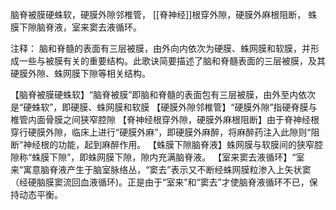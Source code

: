 脑脊被膜硬蛛软，硬膜外隙邻椎管，
[[脊神经]]根穿外隙，硬膜外麻根阻断，
蛛膜下隙脑脊液，室来窦去液循环。

注释：
脑和脊髓的表面有三层被膜，由外向内依次为硬膜、蛛网膜和软膜，并形成一些与被膜有关的重要结构。此歌诀简要描述了脑和脊髓表面的三层被膜，及其硬膜外隙、蛛网膜下隙等相关结构。

【脑脊被膜硬蛛软】“脑脊被膜”即脑和脊髓的表面包有三层被膜，由外至内依次是“硬蛛软”，即硬膜、蛛网膜和软膜
【硬膜外隙邻椎管】“硬膜外隙”指硬脊膜与椎管内面骨膜之间狭窄腔隙
【脊神经根穿外隙，硬膜外麻根阻断】由于脊神经根穿行硬膜外隙，临床上进行“硬膜外麻”，即硬膜外麻醉，将麻醉药注入此隙则“阻断”神经根的功能，起到麻醉作用。
【蛛膜下隙脑脊液】蛛网膜与软膜间的狭窄腔隙称“蛛膜下隙”，即蛛网膜下隙，隙内充满脑脊液。
【室来窦去液循环】“室来”寓意脑脊液产生于脑室脉络丛，“窦去”表示又不断经蛛网膜粒渗入上矢状窦（经硬脑膜窦流回血液循环)。正是由于“室来”和“窦去”才使脑脊液循环不已，保持动态平衡。